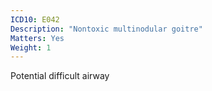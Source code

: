 ```yaml
---
ICD10: E042
Description: "Nontoxic multinodular goitre"
Matters: Yes
Weight: 1
---
```

Potential difficult airway
